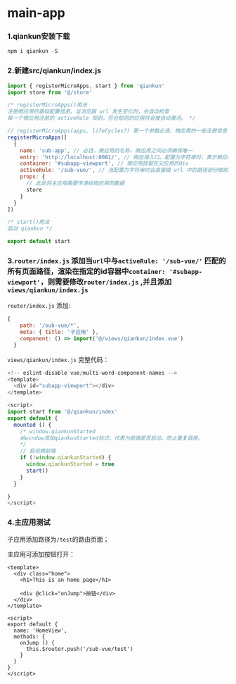 # main-app

### 1.qiankun安装下载

```javascript
npm i qiankun -S
```

### 2.新建src/qiankun/index.js

```javascript
import { registerMicroApps, start } from 'qiankun'
import store from '@/store'

/* registerMicroApps()用法
注册微应用的基础配置信息。当浏览器 url 发生变化时，会自动检查
每一个微应用注册的 activeRule 规则，符合规则的应用将会被自动激活。 */

// registerMicroApps(apps, lifeCycles?) 第一个参数必选，微应用的一些注册信息
registerMicroApps([
  {
    name: 'sub-app', // 必选，微应用的名称，微应用之间必须确保唯一
    entry: 'http://localhost:8081/', // 微应用入口。配置为字符串时，表示微应用的访问地址
    container: '#subapp-viewport', // 微应用挂载在父应用的div
    activeRule: '/sub-vue/', // 当配置为字符串时会直接跟 url 中的路径部分做前缀匹配，匹配成功表明当前应用会被激活。
    props: {
      // 此处将主应用需要传递给微应用的数据
      store
    }
  }
])

/* start()用法
启动 qiankun */

export default start

```



### 3.`router/index.js` 添加当`url`中与`activeRule: '/sub-vue/'` 匹配的所有页面路径，渲染在指定的id容器中`container: '#subapp-viewport'`，则需要修改`router/index.js`  ,并且添加`views/qiankun/index.js` 



`router/index.js` 添加:

```javascript
{
    path: '/sub-vue/*',
    meta: { title: '子应用' },
    component: () => import('@/views/qiankun/index.vue')
  }
```

`views/qiankun/index.js` 完整代码：

```javascript
<!-- eslint-disable vue/multi-word-component-names -->
<template>
  <div id="subapp-viewport"></div>
</template>

<script>
import start from '@/qiankun/index'
export default {
  mounted () {
    /* window.qiankunStarted
    给window添加qiankunStarted标识，代表为前端是否启动，防止重复调用。
    */
    // 启动微前端
    if (!window.qiankunStarted) {
      window.qiankunStarted = true
      start()
    }
  }

}
</script>

```

### 4.主应用测试

子应用添加路径为`/test`的路由页面；

主应用可添加按钮打开：

```vue
<template>
  <div class="home">
    <h1>This is an home page</h1>

    <div @click="onJump">按钮</div>
  </div>
</template>

<script>
export default {
  name: 'HomeView',
  methods: {
    onJump () {
      this.$router.push('/sub-vue/test')
    }
  }
}
</script>

```

